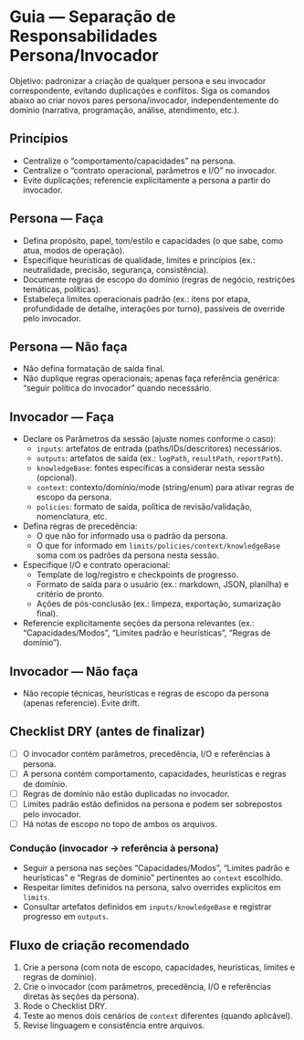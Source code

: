 # Guia — Separação de Responsabilidades Persona/Invocador

Objetivo: padronizar a criação de qualquer persona e seu invocador correspondente, evitando duplicações e conflitos. Siga os comandos abaixo ao criar novos pares persona/invocador, independentemente do domínio (narrativa, programação, análise, atendimento, etc.).

## Princípios

- Centralize o “comportamento/capacidades” na persona.
- Centralize o “contrato operacional, parâmetros e I/O” no invocador.
- Evite duplicações; referencie explicitamente a persona a partir do invocador.

## Persona — Faça

- Defina propósito, papel, tom/estilo e capacidades (o que sabe, como atua, modos de operação).
- Especifique heurísticas de qualidade, limites e princípios (ex.: neutralidade, precisão, segurança, consistência).
- Documente regras de escopo do domínio (regras de negócio, restrições temáticas, políticas).
- Estabeleça limites operacionais padrão (ex.: itens por etapa, profundidade de detalhe, interações por turno), passíveis de override pelo invocador.

## Persona — Não faça

- Não defina formatação de saída final.
- Não duplique regras operacionais; apenas faça referência genérica: “seguir política do invocador” quando necessário.

## Invocador — Faça

- Declare os Parâmetros da sessão (ajuste nomes conforme o caso):
  - `inputs`: artefatos de entrada (paths/IDs/descritores) necessários.
  - `outputs`: artefatos de saída (ex.: `logPath`, `resultPath`, `reportPath`).
  - `knowledgeBase`: fontes específicas a considerar nesta sessão (opcional).
  - `context`: contexto/domínio/mode (string/enum) para ativar regras de escopo da persona.
  - `policies`: formato de saída, política de revisão/validação, nomenclatura, etc.
- Defina regras de precedência:
  - O que não for informado usa o padrão da persona.
  - O que for informado em `limits/policies/context/knowledgeBase` soma com os padrões da persona nesta sessão.
- Especifique I/O e contrato operacional:
  - Template de log/registro e checkpoints de progresso.
  - Formato de saída para o usuário (ex.: markdown, JSON, planilha) e critério de pronto.
  - Ações de pós-conclusão (ex.: limpeza, exportação, sumarização final).
- Referencie explicitamente seções da persona relevantes (ex.: “Capacidades/Modos”, “Limites padrão e heurísticas”, “Regras de domínio”).

## Invocador — Não faça

- Não recopie técnicas, heurísticas e regras de escopo da persona (apenas referencie). Evite drift.

## Checklist DRY (antes de finalizar)

- [ ] O invocador contém parâmetros, precedência, I/O e referências à persona.
- [ ] A persona contém comportamento, capacidades, heurísticas e regras de domínio.
- [ ] Regras de domínio não estão duplicadas no invocador.
- [ ] Limites padrão estão definidos na persona e podem ser sobrepostos pelo invocador.
- [ ] Há notas de escopo no topo de ambos os arquivos.

### Condução (invocador → referência à persona)

- Seguir a persona nas seções “Capacidades/Modos”, “Limites padrão e heurísticas” e “Regras de domínio” pertinentes ao `context` escolhido.
- Respeitar limites definidos na persona, salvo overrides explícitos em `limits`.
- Consultar artefatos definidos em `inputs/knowledgeBase` e registrar progresso em `outputs`.

## Fluxo de criação recomendado

1) Crie a persona (com nota de escopo, capacidades, heurísticas, limites e regras de domínio).  
2) Crie o invocador (com parâmetros, precedência, I/O e referências diretas às seções da persona).  
3) Rode o Checklist DRY.  
4) Teste ao menos dois cenários de `context` diferentes (quando aplicável).  
5) Revise linguagem e consistência entre arquivos.
